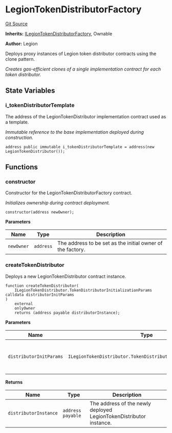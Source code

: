 # LegionTokenDistributorFactory
[Git Source](https://github.com/Legion-Team/legion-protocol-contracts/blob/8b23239dfc702a4510efb5dd06fb67719eb5eab0/src/factories/LegionTokenDistributorFactory.sol)

**Inherits:**
[ILegionTokenDistributorFactory](/src/interfaces/factories/ILegionTokenDistributorFactory.sol/interface.ILegionTokenDistributorFactory.md), Ownable

**Author:**
Legion

Deploys proxy instances of Legion token distributor contracts using the clone pattern.

*Creates gas-efficient clones of a single implementation contract for each token distributor.*


## State Variables
### i_tokenDistributorTemplate
The address of the LegionTokenDistributor implementation contract used as a template.

*Immutable reference to the base implementation deployed during construction.*


```solidity
address public immutable i_tokenDistributorTemplate = address(new LegionTokenDistributor());
```


## Functions
### constructor

Constructor for the LegionTokenDistributorFactory contract.

*Initializes ownership during contract deployment.*


```solidity
constructor(address newOwner);
```
**Parameters**

|Name|Type|Description|
|----|----|-----------|
|`newOwner`|`address`|The address to be set as the initial owner of the factory.|


### createTokenDistributor

Deploys a new LegionTokenDistributor contract instance.


```solidity
function createTokenDistributor(
    ILegionTokenDistributor.TokenDistributorInitializationParams calldata distributorInitParams
)
    external
    onlyOwner
    returns (address payable distributorInstance);
```
**Parameters**

|Name|Type|Description|
|----|----|-----------|
|`distributorInitParams`|`ILegionTokenDistributor.TokenDistributorInitializationParams`|The Legion Token Distributor initialization parameters.|

**Returns**

|Name|Type|Description|
|----|----|-----------|
|`distributorInstance`|`address payable`|The address of the newly deployed LegionTokenDistributor instance.|


